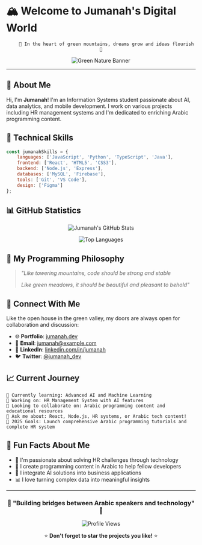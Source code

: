 # 🏔️ Welcome to Jumanah's Digital World

<div align="center">
  
```
    🌿 In the heart of green mountains, dreams grow and ideas flourish 🌿
```

![Green Nature Banner](https://user-images.githubusercontent.com/yourusername/green-banner.png)

</div>

---

## 🌱 About Me

Hi, I'm **Jumanah**! I'm an Information Systems student passionate about AI, data analytics, and mobile development. I work on various projects including HR management systems and I'm dedicated to enriching Arabic programming content.

## 🍃 Technical Skills

```javascript
const jumanahSkills = {
    languages: ['JavaScript', 'Python', 'TypeScript', 'Java'],
    frontend: ['React', 'HTML5', 'CSS3'],
    backend: ['Node.js', 'Express'],
    databases: ['MySQL', 'Firebase'],
    tools: ['Git', 'VS Code'],
    design: ['Figma']
};
```

## 📊 GitHub Statistics

<div align="center">
  
![Jumanah's GitHub Stats](https://github-readme-stats.vercel.app/api?username=jumanah&show_icons=true&theme=forest&hide_border=true&bg_color=0d1117&title_color=4ade80&icon_color=22c55e&text_color=c9d1d9)

![Top Languages](https://github-readme-stats.vercel.app/api/top-langs/?username=jumanah&layout=compact&theme=forest&hide_border=true&bg_color=0d1117&title_color=4ade80&text_color=c9d1d9)

</div>

## 🌿 My Programming Philosophy

> *"Like towering mountains, code should be strong and stable*
> 
> *Like green meadows, it should be beautiful and pleasant to behold"*

## 🤝 Connect With Me

Like the open house in the green valley, my doors are always open for collaboration and discussion:

- 🌐 **Portfolio**: [jumanah.dev](https://jumanah.dev)
- 📧 **Email**: jumanah@example.com
- 💼 **LinkedIn**: [linkedin.com/in/jumanah](https://linkedin.com/in/jumanah)
- 🐦 **Twitter**: [@jumanah_dev](https://twitter.com/jumanah_dev)

## 📈 Current Journey

```
🌱 Currently learning: Advanced AI and Machine Learning
🔭 Working on: HR Management System with AI features
👯 Looking to collaborate on: Arabic programming content and educational resources
💬 Ask me about: React, Node.js, HR systems, or Arabic tech content!
🎯 2025 Goals: Launch comprehensive Arabic programming tutorials and complete HR system
```

## 🌟 Fun Facts About Me

- 💼 I'm passionate about solving HR challenges through technology
- 📝 I create programming content in Arabic to help fellow developers
- 🤖 I integrate AI solutions into business applications
- 📊 I love turning complex data into meaningful insights

---

<div align="center">
  
### 🌿 "Building bridges between Arabic speakers and technology" 🌿

![Profile Views](https://komarev.com/ghpvc/?username=jumanah&color=green&style=flat-square&label=Profile+Views)

⭐ **Don't forget to star the projects you like!** ⭐

</div>
